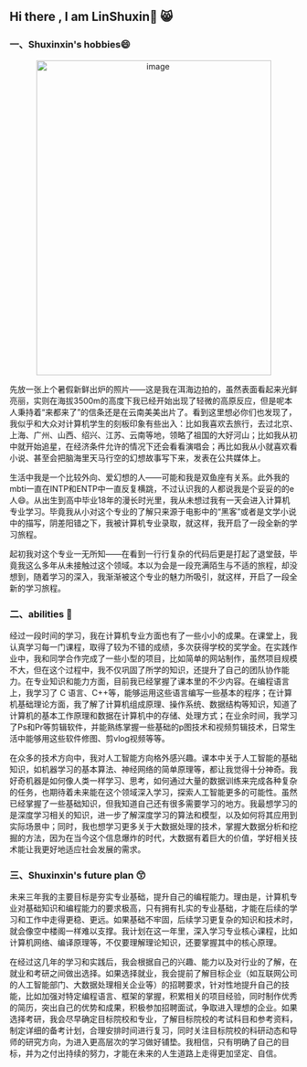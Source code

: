 ## Hi there , I am LinShuxin👋 😸
### 一、Shuxinxin's hobbies😄
<div align="center">
<img width="411" height="551" alt="image" src="https://github.com/user-attachments/assets/7ec70c1d-0b29-4ddc-b161-744f25c8bcc6" />
</div>

   先放一张上个暑假新鲜出炉的照片——这是我在洱海边拍的，虽然表面看起来光鲜亮丽，实则在海拔3500m的高度下我已经开始出现了轻微的高原反应，但是呢本人秉持着“来都来了”的信条还是在云南美美出片了。看到这里想必你们也发现了，我似乎和大众对计算机学生的刻板印象有些出入：比如我喜欢去旅行，去过北京、上海、广州、山西、绍兴、江苏、云南等地，领略了祖国的大好河山；比如我从初中就开始追星，在经济条件允许的情况下还会看看演唱会；再比如我从小就喜欢看小说、甚至会把脑海里天马行空的幻想故事写下来，发表在公共媒体上。

生活中我是一个比较外向、爱幻想的人——可能和我是双鱼座有关系。此外我的mbti一直在INTP和ENTP中一直反复横跳，不过认识我的人都说我是个妥妥的的e人😄。从出生到高中毕业18年的漫长时光里，我从未想过我有一天会进入计算机专业学习。毕竟我从小对这个专业的了解只来源于电影中的“黑客”或者是文学小说中的描写，阴差阳错之下，我被计算机专业录取，就这样，我开启了一段全新的学习旅程。

起初我对这个专业一无所知——在看到一行行复杂的代码后更是打起了退堂鼓，毕竟我这么多年从未接触过这个领域。本以为会是一段充满陌生与不适的旅程，却没想到，随着学习的深入，我渐渐被这个专业的魅力所吸引，就这样，开启了一段全新的学习旅程。

### 二、abilities 🥰
   经过一段时间的学习，我在计算机专业方面也有了一些小小的成果。在课堂上，我认真学习每一门课程，取得了较为不错的成绩，多次获得学校的奖学金。在实践作业中，我和同学合作完成了一些小型的项目，比如简单的网站制作，虽然项目规模不大，但在这个过程中，我不仅巩固了所学的知识，还提升了自己的团队协作能力。​
在专业知识和能力方面，目前我已经掌握了课本里的不少内容。在编程语言上，我学习了 C 语言、C++等，能够运用这些语言编写一些基本的程序；在计算机基础理论方面，我了解了计算机组成原理、操作系统、数据结构等知识，知道了计算机的基本工作原理和数据在计算机中的存储、处理方式；在业余时间，我学习了Ps和Pr等剪辑软件，并能熟练掌握一些基础的p图技术和视频剪辑技术，日常生活中能够用这些软件修图、剪vlog视频等等。

在众多的技术方向中，我对人工智能方向格外感兴趣。课本中关于人工智能的基础知识，如机器学习的基本算法、神经网络的简单原理等，都让我觉得十分神奇。我好奇机器是如何像人类一样学习、思考，如何通过大量的数据训练来完成各种复杂的任务，也期待着未来能在这个领域深入学习，探索人工智能更多的可能性。​
虽然已经掌握了一些基础知识，但我知道自己还有很多需要学习的地方。我最想学习的是深度学习相关的知识，进一步了解深度学习的算法和模型，以及如何将其应用到实际场景中；同时，我也想学习更多关于大数据处理的技术，掌握大数据分析和挖掘的方法，因为在当今这个信息爆炸的时代，大数据有着巨大的价值，学好相关技术能让我更好地适应社会发展的需求。

### 三、Shuxinxin's future plan 😙
未来三年我的主要目标是夯实专业基础，提升自己的编程能力。理由是，计算机专业对基础知识和编程能力的要求极高，只有拥有扎实的专业基础，才能在后续的学习和工作中走得更稳、更远。如果基础不牢固，后续学习更复杂的知识和技术时，就会像空中楼阁一样难以支撑。我计划在这一年里，深入学习专业核心课程，比如计算机网络、编译原理等，不仅要理解理论知识，还要掌握其中的核心原理。

在经过这几年的学习和实践后，我会根据自己的兴趣、能力以及对行业的了解，在就业和考研之间做出选择。如果选择就业，我会提前了解目标企业（如互联网公司的人工智能部门、大数据处理相关企业等）的招聘要求，针对性地提升自己的技能，比如加强对特定编程语言、框架的掌握，积累相关的项目经验，同时制作优秀的简历，突出自己的优势和成果，积极参加招聘面试，争取进入理想的企业。如果选择考研，我会尽早确定目标院校和专业，了解目标院校的考试科目和参考资料，制定详细的备考计划，合理安排时间进行复习，同时关注目标院校的科研动态和导师的研究方向，为进入更高层次的学习做好铺垫。我相信，只有明确了自己的目标，并为之付出持续的努力，才能在未来的人生道路上走得更加坚定、自信。
